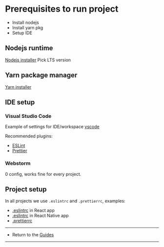 # Prerequisites to run project

- Install nodejs
- Install yarn pkg
- Setup IDE

## Nodejs runtime

[Nodejs installer](https://nodejs.org/en/download/)
Pick LTS version

## Yarn package manager

[Yarn installer](https://classic.yarnpkg.com/lang/en/docs/install/)

## IDE setup

### Visual Studio Code

Example of settings for IDE/workspace [vscode](.vscode.json)

Recommended plugins:

- [ESLint](https://marketplace.visualstudio.com/items?itemName=dbaeumer.vscode-eslint)
- [Prettier](https://marketplace.visualstudio.com/items?itemName=esbenp.prettier-vscode)

### Webstorm

0 config, works fine for every project.

## Project setup

In all projects we use `.eslintrc` and `.prettierrc`, examples:

- [.eslintrc](https://github.com/madfish-solutions/templewallet-extension/blob/develop/.eslintrc) in React app
- [.eslintrc](/.eslintrc.json) in React Native app
- [.prettierrc](/.prettierrc.js)

---

- Return to the [Guides](../readme.md)

---
